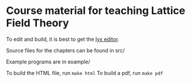
# Course material for teaching Lattice Field Theory

To edit and build, it is best to get the [lyx editor](https://www.lyx.org/).

Source files for the chapters can be found in src/

Example programs are in example/

To build the HTML file, run `make html`
To build a pdf, run `make pdf`

